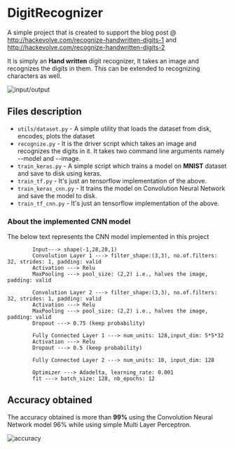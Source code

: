 # DigitRecognizer

A simple project that is created to support the blog post @ http://hackevolve.com/recognize-handwritten-digits-1 and http://hackevolve.com/recognize-handwritten-digits-2

It is simply an **Hand written** digit recognizer, It takes an image and recognizes the digits in them. This can be extended to recognizing characters as well.

![input/output](http://hackevolve.com/wp-content/uploads/2017/01/output.jpg)
## Files description

* `utils/dataset.py` - A simple utility that loads the dataset from disk, encodes, plots the dataset
* `recognize.py` - It is the driver script which takes an image and recognizes the digits in it. It takes two command line arguments namely --model and --image.
* `train_keras.py` - A simple script which trains a model on **MNIST** dataset and save to disk using keras.
* `train_tf.py` - It's just an tensorflow implementation of the above.
* `train_keras_cnn.py` - It trains the model on Convolution Neural Network and save the model to disk.
* `train_tf_cnn.py` - It's just an tensorflow implementation of the above.

### About the implemented CNN model

The below text represents the CNN model implemented in this project

            Input---> shape(-1,28,28,1)
            Convolution Layer 1 ---> filter_shape:(3,3), no.of.filters: 32, strides: 1, padding: valid
            Activation ---> Relu
            MaxPooling ---> pool_size: (2,2) i.e., halves the image, padding: valid
            
            Convolution Layer 2 ---> filter_shape:(3,3), no.of.filters: 32, strides: 1, padding: valid
            Activation ---> Relu
            MaxPooling ---> pool_size: (2,2) i.e., halves the image, padding: valid
            Dropout ---> 0.75 (keep probability)
            
            Fully Connected Layer 1 ---> num_units: 128,input_dim: 5*5*32
            Activation ---> Relu
            Dropout ---> 0.5 (keep probability)
            
            Fully Connected Layer 2 ---> num_units: 10, input_dim: 128
            
            Optimizer ---> Adadelta, learning_rate: 0.001
            fit ---> batch_size: 128, nb_epochs: 12


## Accuracy obtained
The accuracy obtained is more than **99%** using the Convolution Neural Network model 96% while using simple Multi Layer Perceptron.

![accuracy](http://hackevolve.com/wp-content/uploads/2017/01/Screenshot-from-2017-01-02-19-09-26.png)

